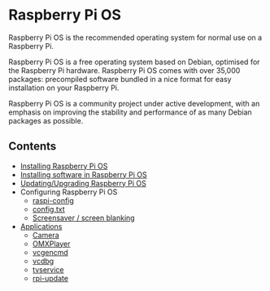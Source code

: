 # Raspberry Pi OS

Raspberry Pi OS is the recommended operating system for normal use on a Raspberry Pi.

Raspberry Pi OS is a free operating system based on Debian, optimised for the Raspberry Pi hardware. Raspberry Pi OS comes with over 35,000 packages: precompiled software bundled in a nice format for easy installation on your Raspberry Pi.

Raspberry Pi OS is a community project under active development, with an emphasis on improving the stability and performance of as many Debian packages as possible.

## Contents

- [Installing Raspberry Pi OS](../installation/installing-images/README.md)
- [Installing software in Raspberry Pi OS](../linux/software/apt.md)
- [Updating/Upgrading Raspberry Pi OS](updating.md)
- Configuring Raspberry Pi OS
    - [raspi-config](../configuration/raspi-config.md)
    - [config.txt](../configuration/config-txt/README.md)
    - [Screensaver / screen blanking](../configuration/screensaver.md)
- [Applications](applications/README.md)
    - [Camera](applications/camera.md)
    - [OMXPlayer](applications/omxplayer.md)
    - [vcgencmd](applications/vcgencmd.md)
    - [vcdbg](applications/vcdbg.md)
    - [tvservice](applications/tvservice.md)
    - [rpi-update](applications/rpi-update.md)
